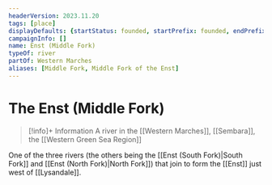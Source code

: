 ```yaml
---
headerVersion: 2023.11.20
tags: [place]
displayDefaults: {startStatus: founded, startPrefix: founded, endPrefix: destroyed, endStatus: destroyed}
campaignInfo: []
name: Enst (Middle Fork)
typeOf: river
partOf: Western Marches
aliases: [Middle Fork, Middle Fork of the Enst]
---
```

# The Enst (Middle Fork)
>[!info]+ Information
> A river in the [[Western Marches]], [[Sembara]], the [[Western Green Sea Region]]

One of the three rivers (the others being the [[Enst (South Fork)|South Fork]] and [[Enst (North Fork)|North Fork]]) that join to form the [[Enst]] just west of [[Lysandale]].
